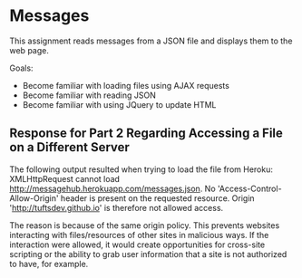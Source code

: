 # Messages
This assignment reads messages from a JSON file and displays them to the web page.

Goals:
* Become familiar with loading files using AJAX requests
* Become familiar with reading JSON
* Become familiar with using JQuery to update HTML

## Response for Part 2 Regarding Accessing a File on a Different Server
The following output resulted when trying to load the file from Heroku:
XMLHttpRequest cannot load http://messagehub.herokuapp.com/messages.json. No 'Access-Control-Allow-Origin' header is present on the requested resource. Origin 'http://tuftsdev.github.io' is therefore not allowed access.

The reason is because of the same origin policy. This prevents websites interacting with files/resources of other sites in malicious ways. If the interaction were allowed, it would create opportunities for cross-site scripting or the ability to grab user information that a site is not authorized to have, for example.
